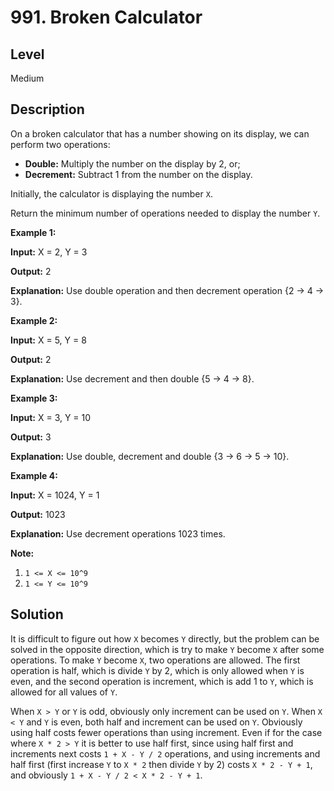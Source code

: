 # 991. Broken Calculator
## Level
Medium

## Description
On a broken calculator that has a number showing on its display, we can perform two operations:

* **Double:** Multiply the number on the display by 2, or;
* **Decrement:** Subtract 1 from the number on the display.

Initially, the calculator is displaying the number `X`.

Return the minimum number of operations needed to display the number `Y`.

**Example 1:**

**Input:** X = 2, Y = 3

**Output:** 2

**Explanation:** Use double operation and then decrement operation {2 -> 4 -> 3}.

**Example 2:**

**Input:** X = 5, Y = 8

**Output:** 2

**Explanation:** Use decrement and then double {5 -> 4 -> 8}.

**Example 3:**

**Input:** X = 3, Y = 10

**Output:** 3

**Explanation:**  Use double, decrement and double {3 -> 6 -> 5 -> 10}.

**Example 4:**

**Input:** X = 1024, Y = 1

**Output:** 1023

**Explanation:** Use decrement operations 1023 times.

**Note:**

1. `1 <= X <= 10^9`
2. `1 <= Y <= 10^9`

## Solution
It is difficult to figure out how `X` becomes `Y` directly, but the problem can be solved in the opposite direction, which is try to make `Y` become `X` after some operations. To make `Y` become `X`, two operations are allowed. The first operation is half, which is divide `Y` by 2, which is only allowed when `Y` is even, and the second operation is increment, which is add 1 to `Y`, which is allowed for all values of `Y`.

When `X > Y` or `Y` is odd, obviously only increment can be used on `Y`. When `X < Y` and `Y` is even, both half and increment can be used on `Y`. Obviously using half costs fewer operations than using increment. Even if for the case where `X * 2 > Y` it is better to use half first, since using half first and increments next costs `1 + X - Y / 2` operations, and using increments and half first (first increase `Y` to `X * 2` then divide `Y` by 2) costs `X * 2 - Y + 1`, and obviously `1 + X - Y / 2 < X * 2 - Y + 1`.
